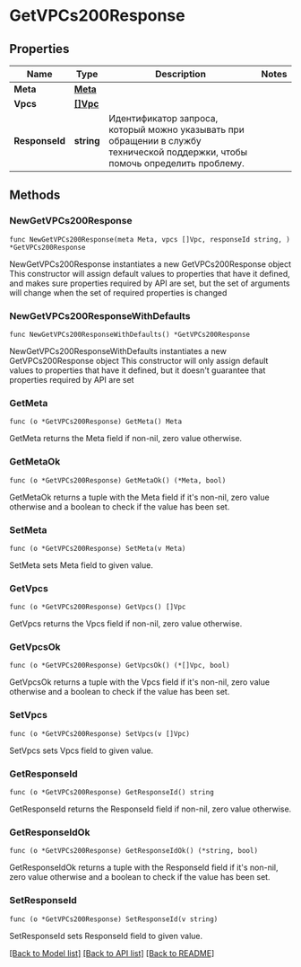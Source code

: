# GetVPCs200Response

## Properties

Name | Type | Description | Notes
------------ | ------------- | ------------- | -------------
**Meta** | [**Meta**](Meta.md) |  | 
**Vpcs** | [**[]Vpc**](Vpc.md) |  | 
**ResponseId** | **string** | Идентификатор запроса, который можно указывать при обращении в службу технической поддержки, чтобы помочь определить проблему. | 

## Methods

### NewGetVPCs200Response

`func NewGetVPCs200Response(meta Meta, vpcs []Vpc, responseId string, ) *GetVPCs200Response`

NewGetVPCs200Response instantiates a new GetVPCs200Response object
This constructor will assign default values to properties that have it defined,
and makes sure properties required by API are set, but the set of arguments
will change when the set of required properties is changed

### NewGetVPCs200ResponseWithDefaults

`func NewGetVPCs200ResponseWithDefaults() *GetVPCs200Response`

NewGetVPCs200ResponseWithDefaults instantiates a new GetVPCs200Response object
This constructor will only assign default values to properties that have it defined,
but it doesn't guarantee that properties required by API are set

### GetMeta

`func (o *GetVPCs200Response) GetMeta() Meta`

GetMeta returns the Meta field if non-nil, zero value otherwise.

### GetMetaOk

`func (o *GetVPCs200Response) GetMetaOk() (*Meta, bool)`

GetMetaOk returns a tuple with the Meta field if it's non-nil, zero value otherwise
and a boolean to check if the value has been set.

### SetMeta

`func (o *GetVPCs200Response) SetMeta(v Meta)`

SetMeta sets Meta field to given value.


### GetVpcs

`func (o *GetVPCs200Response) GetVpcs() []Vpc`

GetVpcs returns the Vpcs field if non-nil, zero value otherwise.

### GetVpcsOk

`func (o *GetVPCs200Response) GetVpcsOk() (*[]Vpc, bool)`

GetVpcsOk returns a tuple with the Vpcs field if it's non-nil, zero value otherwise
and a boolean to check if the value has been set.

### SetVpcs

`func (o *GetVPCs200Response) SetVpcs(v []Vpc)`

SetVpcs sets Vpcs field to given value.


### GetResponseId

`func (o *GetVPCs200Response) GetResponseId() string`

GetResponseId returns the ResponseId field if non-nil, zero value otherwise.

### GetResponseIdOk

`func (o *GetVPCs200Response) GetResponseIdOk() (*string, bool)`

GetResponseIdOk returns a tuple with the ResponseId field if it's non-nil, zero value otherwise
and a boolean to check if the value has been set.

### SetResponseId

`func (o *GetVPCs200Response) SetResponseId(v string)`

SetResponseId sets ResponseId field to given value.



[[Back to Model list]](../README.md#documentation-for-models) [[Back to API list]](../README.md#documentation-for-api-endpoints) [[Back to README]](../README.md)



